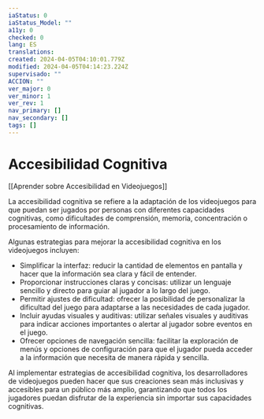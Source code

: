```yaml
---
iaStatus: 0
iaStatus_Model: ""
a11y: 0
checked: 0
lang: ES
translations: 
created: 2024-04-05T04:10:01.779Z
modified: 2024-04-05T04:14:23.224Z
supervisado: ""
ACCION: ""
ver_major: 0
ver_minor: 1
ver_rev: 1
nav_primary: []
nav_secondary: []
tags: []
---
```

# Accesibilidad Cognitiva

[[Aprender sobre Accesibilidad en Videojuegos]]

La accesibilidad cognitiva se refiere a la adaptación de los videojuegos para que puedan ser jugados por personas con diferentes capacidades cognitivas, como dificultades de comprensión, memoria, concentración o procesamiento de información.

Algunas estrategias para mejorar la accesibilidad cognitiva en los videojuegos incluyen:
- Simplificar la interfaz: reducir la cantidad de elementos en pantalla y hacer que la información sea clara y fácil de entender.
- Proporcionar instrucciones claras y concisas: utilizar un lenguaje sencillo y directo para guiar al jugador a lo largo del juego.
- Permitir ajustes de dificultad: ofrecer la posibilidad de personalizar la dificultad del juego para adaptarse a las necesidades de cada jugador.
- Incluir ayudas visuales y auditivas: utilizar señales visuales y auditivas para indicar acciones importantes o alertar al jugador sobre eventos en el juego.
- Ofrecer opciones de navegación sencilla: facilitar la exploración de menús y opciones de configuración para que el jugador pueda acceder a la información que necesita de manera rápida y sencilla.

Al implementar estrategias de accesibilidad cognitiva, los desarrolladores de videojuegos pueden hacer que sus creaciones sean más inclusivas y accesibles para un público más amplio, garantizando que todos los jugadores puedan disfrutar de la experiencia sin importar sus capacidades cognitivas.
